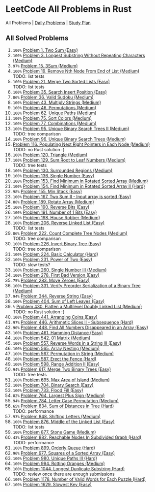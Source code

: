 LeetCode All Problems in Rust
=============================

All Problems | [Daily Problems](DAILY.md) | [Study Plan](STUDY_PLAN.md)

All Solved Problems
-------------------

1. `100%` [Problem 1. Two Sum (Easy)](problem_0001/)
2. `100%` [Problem 3. Longest Substring Without Repeating Characters (Medium)](problem_0003/)
3. `97%` [Problem 15. 3Sum (Medium)](problem_0015/)
4. `100%` [Problem 19. Remove Nth Node From End of List (Medium)](problem_0019/) \
    TODO: list tests
5. `100%` [Problem 21. Merge Two Sorted Lists (Easy)](problem_0021/) \
    TODO: list tests
6. `100%` [Problem 35. Search Insert Position (Easy)](problem_0035/)
7. `86%` [Problem 36. Valid Sudoku (Medium)](problem_0036/)
8. `100%` [Problem 43. Multiply Strings (Medium)](problem_0043/)
9. `100%` [Problem 46. Permutations (Medium)](problem_0046/)
10. `100%` [Problem 62. Unique Paths (Medium)](problem_0062/)
11. `100%` [Problem 75. Sort Colors (Medium)](problem_0075/)
12. `100%` [Problem 77. Combinations (Medium)](problem_0077/)
13. `100%` [Problem 95. Unique Binary Search Trees II (Medium)](problem_0095/) \
    TODO: tree comparison
14. `100%` [Problem 96. Unique Binary Search Trees (Medium)](problem_0096/)
15. [Problem 116. Populating Next Right Pointers in Each Node (Medium)](problem_0116/) \
    TODO: no Rust solution :(
16. `100%` [Problem 120. Triangle (Medium)](problem_0120/)
17. `100%` [Problem 129. Sum Root to Leaf Numbers (Medium)](problem_0129/) \
    TODO: tree tests
18. `100%` [Problem 130. Surrounded Regions (Medium)](problem_0130/)
19. `100%` [Problem 136. Single Number (Easy)](problem_0136/)
20. `100%` [Problem 153. Find Minimum in Rotated Sorted Array (Medium)](problem_0153/)
21. `100%` [Problem 154. Find Minimum in Rotated Sorted Array II (Hard)](problem_0154/)
22. `98%` [Problem 155. Min Stack (Easy)](problem_0155/)
23. `100%` [Problem 167. Two Sum II - Input array is sorted (Easy)](problem_0167/)
24. `88%` [Problem 189. Rotate Array (Medium)](problem_0189/)
25. `100%` [Problem 190. Reverse Bits (Easy)](problem_0190/)
26. `100%` [Problem 191. Number of 1 Bits (Easy)](problem_0191/)
27. `100%` [Problem 198. House Robber (Medium)](problem_0198/)
28. `100%` [Problem 206. Reverse Linked List (Easy)](problem_0206/) \
    TODO: list tests
29. `86%` [Problem 222. Count Complete Tree Nodes (Medium)](problem_0222/) \
    TODO: tree comparison
30. `100%` [Problem 226. Invert Binary Tree (Easy)](problem_0226/) \
    TODO: tree comparison
31. `100%` [Problem 224. Basic Calculator (Hard)](problem_0224/)
32. `100%` [Problem 231. Power of Two (Easy)](problem_0231/) \
    TODO: slow tests?
33. `100%` [Problem 260. Single Number III (Medium)](problem_0260/)
34. `100%` [Problem 278. First Bad Version (Easy)](problem_0278/)
35. `75%` [Problem 283. Move Zeroes (Easy)](problem_0283/)
36. `100%` [Problem 331. Verify Preorder Serialization of a Binary Tree (Medium)](problem_0331/)
37. `94%` [Problem 344. Reverse String (Easy)](problem_0344/)
38. `100%` [Problem 404. Sum of Left Leaves (Easy)](problem_0404/)
39. `%` [Problem 430. Flatten a Multilevel Doubly Linked List (Medium)](problem_0430/) \
    TODO: no Rust solution :(
40. `100%` [Problem 441. Arranging Coins (Easy)](problem_0441/)
41. `97%` [Problem 446. Arithmetic Slices II - Subsequence (Hard)](problem_0446/)
42. `90%` [Problem 448. Find All Numbers Disappeared in an Array (Easy)](problem_0448/)
43. `100%` [Problem 461. Hamming Distance (Easy)](problem_0461/)
44. `100%` [Problem 542. 01 Matrix (Medium)](problem_0542/)
45. `100%` [Problem 557. Reverse Words in a String III (Easy)](problem_0557/)
46. `100%` [Problem 565. Array Nesting (Medium)](problem_0565/)
47. `100%` [Problem 567. Permutation in String (Medium)](problem_0567/)
48. `100%` [Problem 587. Erect the Fence (Hard)](problem_0587/)
49. `100%` [Problem 598. Range Addition II (Easy)](problem_0598/)
50. `94%` [Problem 617. Merge Two Binary Trees (Easy)](problem_0617/) \
    TODO: tree tests
51. `100%` [Problem 695. Max Area of Island (Medium)](problem_0695/)
52. `100%` [Problem 704. Binary Search (Easy)](problem_0704/)
53. `100%` [Problem 733. Flood Fill (Easy)](problem_0733/)
54. `82%` [Problem 764. Largest Plus Sign (Medium)](problem_0764/)
55. `94%` [Problem 784. Letter Case Permutation (Medium)](problem_0784/)
56. `65%` [Problem 834. Sum of Distances in Tree (Hard)](problem_0834/) \
    TODO: performance
57. `93%` [Problem 848. Shifting Letters (Medium)](problem_0848/)
58. `100%` [Problem 876. Middle of the Linked List (Easy)](problem_0876/) \
    TODO: list tests
59. `100%` [Problem 877. Stone Game (Medium)](problem_0877/)
60. `43%` [Problem 882. Reachable Nodes In Subdivided Graph (Hard)](problem_0882/) \
    TODO: performance
61. `100%` [Problem 899. Orderly Queue (Hard)](problem_0899/)
62. `96%` [Problem 977. Squares of a Sorted Array (Easy)](problem_0977/)
63. `100%` [Problem 980. Unique Paths III (Hard)](problem_0980/)
64. `100%` [Problem 994. Rotting Oranges (Medium)](problem_0994/)
65. `100%` [Problem 1044. Longest Duplicate Substring (Hard)](problem_1044/) \
    TODO: review once there are enough submissions
66. `100%` [Problem 1178. Number of Valid Words for Each Puzzle (Hard)](problem_1178/)
67. `100%` [Problem 1629. Slowest Key (Easy)](problem_1629/)
